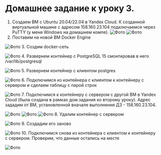 # Домашнее задание к уроку 3.
1. Создаем ВМ с Ubuntu 20.04/22.04 в Yandex Cloud. К созданной виртуальной машине с адресом 158.160.23.104 подключаемся через PuTTY (у меня Windows на домашнем компе).
![Фото](/Less2_p1.jpg)
![Фото](/Less2_p2.jpg)
2. Поставим на новой ВМ Docker Engine

![Фото](/Less2_p3.jpg)
3. Создим docker-сеть 

![Фото](/Less2_p4.jpg)
4. Развернем контейнер с PostgreSQL 15 смонтировав в него /var/lib/postgresql

![Фото](/Less2_p5.jpg)
5. Развернем контейнер с клиентом postgres

![Фото](/Less2_p6.jpg)
6. Подключимся из контейнера с клиентом к контейнеру с сервером и сделаем таблицу с парой строк

![Фото](/Less2_p7.jpg)
7. Подключимся к контейнеру с сервером с другой ВМ в Yandex Cloud (была создана в рамках дом.задания ко второму уроку). Адрес зададим от ВМ, установленной вначале выполнения ДЗ - 158.160.23.104.

![Фото](/Less2_p8.jpg)
![Фото](/Less2_p9.jpg)
![Фото](/Less2_p10.jpg)
8. Удалим контейнер с сервером

![Фото](/Less2_p12.jpg)
9. Создадим его заново

![Фото](/Less2_p13.jpg)
10. Подключимся снова из контейнера с клиентом к контейнеру с сервером. Проверим, что данные остались на месте

![Фото](/Less2_p14.jpg)

